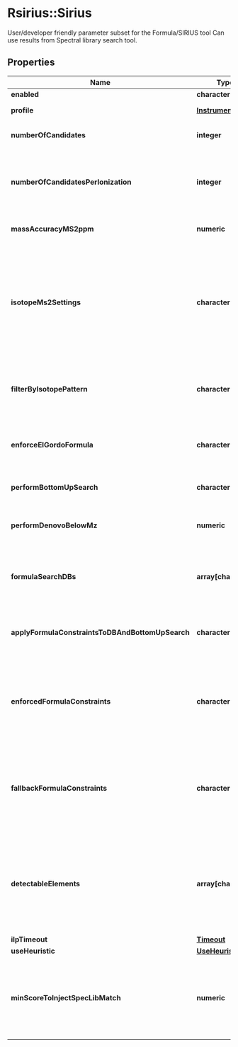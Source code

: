 # Rsirius::Sirius

User/developer friendly parameter subset for the Formula/SIRIUS tool  Can use results from Spectral library search tool.

## Properties
Name | Type | Description | Notes
------------ | ------------- | ------------- | -------------
**enabled** | **character** | tags whether the tool is enabled | [optional] 
**profile** | [**Instrument**](Instrument.md) |  | [optional] [Enum: ] 
**numberOfCandidates** | **integer** | Number of formula candidates to keep as result list (Formula Candidates). | [optional] 
**numberOfCandidatesPerIonization** | **integer** | Use this parameter if you want to force SIRIUS to report at least  NumberOfCandidatesPerIonization results per ionization.  if &lt;&#x3D; 0, this parameter will have no effect and just the top  NumberOfCandidates results will be reported. | [optional] 
**massAccuracyMS2ppm** | **numeric** | Maximum allowed mass deviation. Only molecular formulas within this mass window are considered. | [optional] 
**isotopeMs2Settings** | **character** | Specify how isotope patterns in MS/MS should be handled.  &lt;p&gt;  FILTER: When filtering is enabled, molecular formulas are excluded if their  theoretical isotope pattern does not match the theoretical one, even if their MS/MS pattern has high score.  &lt;p&gt;  SCORE: Use them for SCORING. To use this the instrument should produce clear MS/MS isotope patterns  &lt;p&gt;  IGNORE: Ignore that there might be isotope patterns in MS/MS | [optional] [Enum: [IGNORE, FILTER, SCORE]] 
**filterByIsotopePattern** | **character** | When filtering is enabled, molecular formulas are excluded if their theoretical isotope pattern does not match the theoretical one, even if their MS/MS pattern has high score. | [optional] 
**enforceElGordoFormula** | **character** | El Gordo may predict that an MS/MS spectrum is a lipid spectrum. If enabled, the corresponding molecular formula will be enforeced as molecular formula candidate. | [optional] 
**performBottomUpSearch** | **character** | If true, molecular formula generation via bottom up search is enabled. | [optional] 
**performDenovoBelowMz** | **numeric** | Specifies the m/z below which de novo molecular formula generation is enabled. Set to 0 to disable de novo molecular formula generation. | [optional] 
**formulaSearchDBs** | **array[character]** | List Structure database to extract molecular formulas from to reduce formula search space.  SIRIUS is quite good at de novo formula annotation, so only enable if you have a good reason. | [optional] 
**applyFormulaConstraintsToDBAndBottomUpSearch** | **character** | By default, the formula (element) constraints are only applied to de novo molecular formula generation.  If true, the constraints are as well applied to database search and bottom up search. | [optional] 
**enforcedFormulaConstraints** | **character** | These configurations hold the information how to autodetect elements based on the given formula constraints.  Note: If the compound is already assigned to a specific molecular formula, this annotation is ignored.  &lt;p&gt;  Enforced: Enforced elements are always considered | [optional] 
**fallbackFormulaConstraints** | **character** | These configurations hold the information how to autodetect elements based on the given formula constraints.  Note: If the compound is already assigned to a specific molecular formula, this annotation is ignored.  &lt;p&gt;  Fallback: Fallback elements are used, if the auto-detection fails (e.g. no isotope pattern available) | [optional] 
**detectableElements** | **array[character]** | These configurations hold the information how to autodetect elements based on the given formula constraints.  Note: If the compound is already assigned to a specific molecular formula, this annotation is ignored.  &lt;p&gt;  Detectable: Detectable elements are added to the chemical alphabet, if there are indications for them (e.g. in isotope pattern) | [optional] 
**ilpTimeout** | [**Timeout**](Timeout.md) |  | [optional] 
**useHeuristic** | [**UseHeuristic**](UseHeuristic.md) |  | [optional] 
**minScoreToInjectSpecLibMatch** | **numeric** | Similarity Threshold to inject formula candidates no matter which score/rank they have or which filter settings are applied.  If threshold &gt;&#x3D; 0 formulas candidates with reference spectrum similarity above the threshold will be injected.  If NULL injection is disables. | [optional] 


